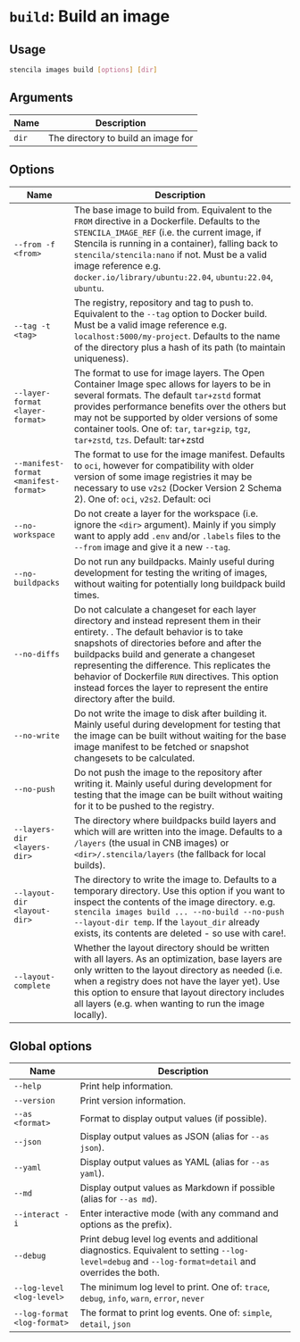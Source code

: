 <!-- Generated from doc comments in Rust. Do not edit. -->

# `build`: Build an image

## Usage

```sh
stencila images build [options] [dir]
```




## Arguments

| Name | Description |
| --- | --- |
| `dir` | The directory to build an image for |

## Options

| Name | Description |
| --- | --- |
| `--from -f <from>` | The base image to build from. Equivalent to the `FROM` directive in a Dockerfile. Defaults to the `STENCILA_IMAGE_REF` (i.e. the current image, if Stencila is running in a container), falling back to `stencila/stencila:nano` if not. Must be a valid image reference e.g. `docker.io/library/ubuntu:22.04`, `ubuntu:22.04`, `ubuntu`. |
| `--tag -t <tag>` | The registry, repository and tag to push to. Equivalent to the `--tag` option to Docker build. Must be a valid image reference e.g. `localhost:5000/my-project`. Defaults to the name of the directory plus a hash of its path (to maintain uniqueness). |
| `--layer-format <layer-format>` | The format to use for image layers. The Open Container Image spec allows for layers to be in several formats. The default `tar+zstd` format provides performance benefits over the others but may not be supported by older versions of some container tools. One of: `tar`, `tar+gzip`, `tgz`, `tar+zstd`, `tzs`. Default: tar+zstd |
| `--manifest-format <manifest-format>` | The format to use for the image manifest. Defaults to `oci`, however for compatibility with older version of some image registries it may be necessary to use `v2s2` (Docker Version 2 Schema 2). One of: `oci`, `v2s2`. Default: oci |
| `--no-workspace` | Do not create a layer for the workspace (i.e. ignore the `<dir>` argument). Mainly if you simply want to apply add `.env` and/or `.labels` files to the `--from` image and give it a new `--tag`. |
| `--no-buildpacks` | Do not run any buildpacks. Mainly useful during development for testing the writing of images, without waiting for potentially long buildpack build times. |
| `--no-diffs` | Do not calculate a changeset for each layer directory and instead represent them in their entirety. . The default behavior is to take snapshots of directories before and after the buildpacks build and generate a changeset representing the difference. This replicates the behavior of Dockerfile `RUN` directives. This option instead forces the layer to represent the entire directory after the build. |
| `--no-write` | Do not write the image to disk after building it. Mainly useful during development for testing that the image can be built without waiting for the base image manifest to be fetched or snapshot changesets to be calculated. |
| `--no-push` | Do not push the image to the repository after writing it. Mainly useful during development for testing that the image can be built without waiting for it to be pushed to the registry. |
| `--layers-dir <layers-dir>` | The directory where buildpacks build layers and which will are written into the image. Defaults to a `/layers` (the usual in CNB images) or `<dir>/.stencila/layers` (the fallback for local builds). |
| `--layout-dir <layout-dir>` | The directory to write the image to. Defaults to a temporary directory. Use this option if you want to inspect the contents of the image directory. e.g. `stencila images build ... --no-build --no-push --layout-dir temp`. If the `layout_dir` already exists, its contents are deleted - so use with care!. |
| `--layout-complete` | Whether the layout directory should be written with all layers. As an optimization, base layers are only written to the layout directory as needed (i.e. when a registry does not have the layer yet). Use this option to ensure that layout directory includes all layers  (e.g. when wanting to run the image locally). |

## Global options

| Name | Description |
| --- | --- |
| `--help` | Print help information. |
| `--version` | Print version information. |
| `--as <format>` | Format to display output values (if possible). |
| `--json` | Display output values as JSON (alias for `--as json`). |
| `--yaml` | Display output values as YAML (alias for `--as yaml`). |
| `--md` | Display output values as Markdown if possible (alias for `--as md`). |
| `--interact -i` | Enter interactive mode (with any command and options as the prefix). |
| `--debug` | Print debug level log events and additional diagnostics. Equivalent to setting `--log-level=debug` and `--log-format=detail` and overrides the both. |
| `--log-level <log-level>` | The minimum log level to print. One of: `trace`, `debug`, `info`, `warn`, `error`, `never` |
| `--log-format <log-format>` | The format to print log events. One of: `simple`, `detail`, `json` |